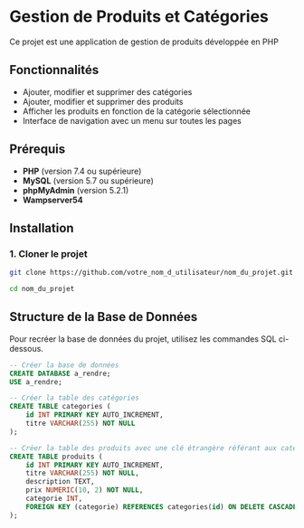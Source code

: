 # Gestion de Produits et Catégories

Ce projet est une application de gestion de produits développée en PHP

## Fonctionnalités

- Ajouter, modifier et supprimer des catégories
- Ajouter, modifier et supprimer des produits
- Afficher les produits en fonction de la catégorie sélectionnée
- Interface de navigation avec un menu sur toutes les pages

## Prérequis

- **PHP** (version 7.4 ou supérieure)
- **MySQL** (version 5.7 ou supérieure)
- **phpMyAdmin** (version 5.2.1)
- **Wampserver54**

## Installation

### 1. Cloner le projet

```bash
git clone https://github.com/votre_nom_d_utilisateur/nom_du_projet.git
```
```bash
cd nom_du_projet
```

## Structure de la Base de Données

Pour recréer la base de données du projet, utilisez les commandes SQL ci-dessous.

```sql
-- Créer la base de données
CREATE DATABASE a_rendre;
USE a_rendre;

-- Créer la table des catégories
CREATE TABLE categories (
    id INT PRIMARY KEY AUTO_INCREMENT,
    titre VARCHAR(255) NOT NULL
);

-- Créer la table des produits avec une clé étrangère référant aux catégories
CREATE TABLE produits (
    id INT PRIMARY KEY AUTO_INCREMENT,
    titre VARCHAR(255) NOT NULL,
    description TEXT,
    prix NUMERIC(10, 2) NOT NULL,
    categorie INT,
    FOREIGN KEY (categorie) REFERENCES categories(id) ON DELETE CASCADE ON UPDATE CASCADE
);
